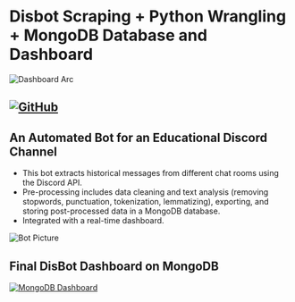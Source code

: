 # Disbot Scraping + Python Wrangling + MongoDB Database and Dashboard

![Dashboard Arc](https://raw.githubusercontent.com/Primary43/Disbot-Scrape-Python-wrangling-MongoDB-database/main/Dashboardarc.png)

[![GitHub](https://img.shields.io/badge/GitHub-View_on_GitHub-blue?logo=GitHub)](https://github.com/Primary43/Disbot-Scrape-Python-wrangling-MongoDB-database/)
---

## An Automated Bot for an Educational Discord Channel

- This bot extracts historical messages from different chat rooms using the Discord API.
- Pre-processing includes data cleaning and text analysis (removing stopwords, punctuation, tokenization, lemmatizing), exporting, and storing post-processed data in a MongoDB database.
- Integrated with a real-time dashboard.

![Bot Picture](https://raw.githubusercontent.com/Primary43/Disbot-Scrape-Python-wrangling-MongoDB-database/main/Botpic.png)

## Final DisBot Dashboard on MongoDB

[![MongoDB Dashboard](https://raw.githubusercontent.com/Primary43/Disbot-Scrape-Python-wrangling-MongoDB-database/main/DashboardBot.png)](https://charts.mongodb.com/charts-disbot-fgnht/public/dashboards/60acf749-713d-4858-8c65-3980e916cbfa)
